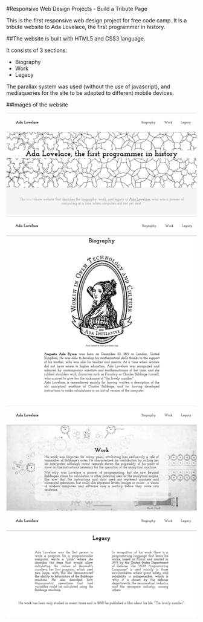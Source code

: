 #Responsive Web Design Projects - Build a Tribute Page

This is the first responsive web design project for free code camp.
It is a tribute website to Ada Lovelace, the first programmer in history.


##The website is built with HTML5 and CSS3 language.

It consists of 3 sections:
- Biography
- Work
- Legacy

The parallax system was used (without the use of javascript), and mediaqueries for the site to be adapted to different mobile devices.


##Images of the website

![intro-tribute-page](screens/intro.png)
![biography-tribute-page](screens/biography.png)
![work-tribute-page](screens/work.png)
![legacy-tribute-page](screens/legacy.png)